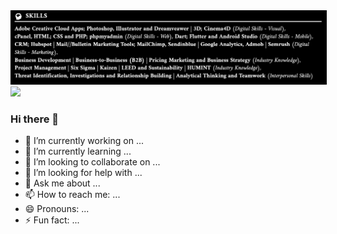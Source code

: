 <kbd>
  <img src="image.jpg" style="border: 1px solid black">
</kbd>

<img src="[image.jpg](https://raw.githubusercontent.com/dbbd59/dbbd59/output/github-contribution-grid-snake-dark.svg)" />


### Hi there 👋

- 🔭 I’m currently working on ...
- 🌱 I’m currently learning ...
- 👯 I’m looking to collaborate on ...
- 🤔 I’m looking for help with ...
- 💬 Ask me about ...
- 📫 How to reach me: ...
- 😄 Pronouns: ...
- ⚡ Fun fact: ...


